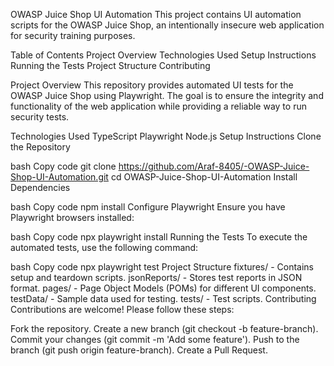 OWASP Juice Shop UI Automation
This project contains UI automation scripts for the OWASP Juice Shop, an intentionally insecure web application for security training purposes.

Table of Contents
Project Overview
Technologies Used
Setup Instructions
Running the Tests
Project Structure
Contributing

Project Overview
This repository provides automated UI tests for the OWASP Juice Shop using Playwright. The goal is to ensure the integrity and functionality of the web application while providing a reliable way to run security tests.

Technologies Used
TypeScript
Playwright
Node.js
Setup Instructions
Clone the Repository

bash
Copy code
git clone https://github.com/Araf-8405/-OWASP-Juice-Shop-UI-Automation.git
cd OWASP-Juice-Shop-UI-Automation
Install Dependencies

bash
Copy code
npm install
Configure Playwright
Ensure you have Playwright browsers installed:

bash
Copy code
npx playwright install
Running the Tests
To execute the automated tests, use the following command:

bash
Copy code
npx playwright test
Project Structure
fixtures/ - Contains setup and teardown scripts.
jsonReports/ - Stores test reports in JSON format.
pages/ - Page Object Models (POMs) for different UI components.
testData/ - Sample data used for testing.
tests/ - Test scripts.
Contributing
Contributions are welcome! Please follow these steps:

Fork the repository.
Create a new branch (git checkout -b feature-branch).
Commit your changes (git commit -m 'Add some feature').
Push to the branch (git push origin feature-branch).
Create a Pull Request.
